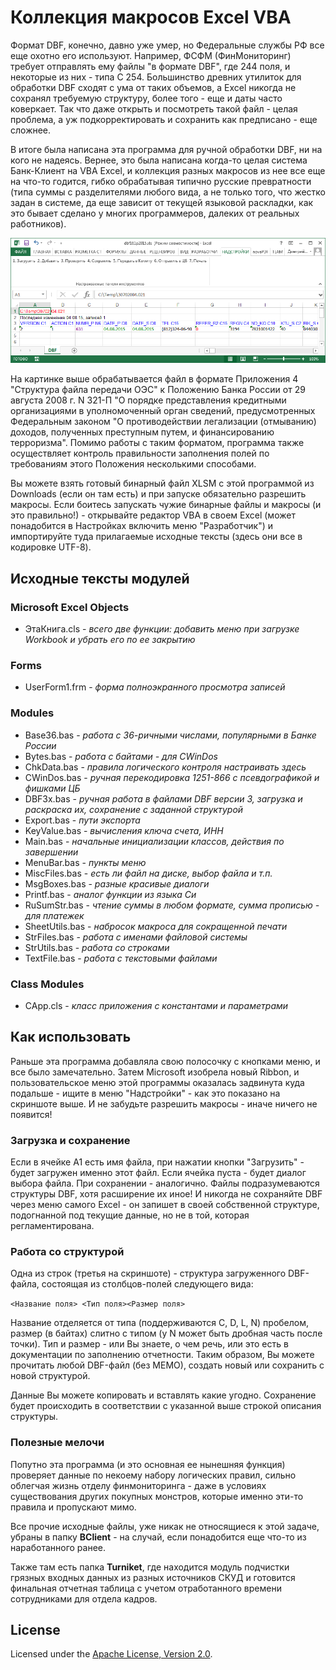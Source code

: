 Коллекция макросов Excel VBA
============================

Формат DBF, конечно, давно уже умер, но Федеральные службы РФ все еще охотно 
его используют. Например, ФСФМ (ФинМониторинг) требует отправлять ему файлы 
"в формате DBF", где 244 поля, и некоторые из них - типа C 254. Большинство 
древних утилиток для обработки DBF сходят с ума от таких объемов, а Excel 
никогда не сохранял требуемую структуру, более того - еще и даты часто 
коверкает. Так что даже открыть и посмотреть такой файл - целая проблема, 
а уж подкорректировать и сохранить как предписано - еще сложнее.

В итоге была написана эта программа для ручной обработки DBF, ни на кого не 
надеясь. Вернее, это была написана когда-то целая система Банк-Клиент на VBA 
Excel, и коллекция разных макросов из нее все еще на что-то годится, гибко 
обрабатывая типично русские превратности (типа суммы с разделителями любого 
вида, а не только того, что жестко задан в системе, да еще зависит от текущей 
языковой раскладки, как это бывает сделано у многих программеров, далеких от 
реальных работников).

![dbf161p2015.png](images/dbf161p2015.png)

На картинке выше обрабатывается файл в формате Приложения 4 "Структура файла 
передачи ОЭС" к Положению Банка России от 29 августа 2008 г. N 321-П 
"О порядке представления кредитными организациями в уполномоченный орган 
сведений, предусмотренных Федеральным законом "О противодействии легализации 
(отмыванию) доходов, полученных преступным путем, и финансированию 
терроризма". Помимо работы с таким форматом, программа также осуществляет 
контроль правильности заполнения полей по требованиям этого Положения 
несколькими способами.

Вы можете взять готовый бинарный файл XLSM с этой программой из Downloads
(если он там есть) и при запуске обязательно разрешить макросы. Если боитесь 
запускать чужие бинарные файлы и макросы (и это правильно!) - открывайте 
редактор VBA в своем Excel (может понадобится в Настройках включить меню 
"Разработчик") и импортируйте туда прилагаемые исходные тексты (здесь они 
все в кодировке UTF-8).

## Исходные тексты модулей

### Microsoft Excel Objects

* ЭтаКнига.cls - *всего две функции: добавить меню при загрузке Workbook и 
убрать его по ее закрытию*

### Forms

* UserForm1.frm - *форма полноэкранного просмотра записей*

### Modules

* Base36.bas - *работа с 36-ричными числами, популярными в Банке России*
* Bytes.bas - *работа с байтами - для CWinDos*
* ChkData.bas - *правила логического контроля настраивать здесь*
* CWinDos.bas - *ручная перекодировка 1251-866 с псевдографикой и фишками ЦБ*
* DBF3x.bas - *ручная работа в файлами DBF версии 3, загрузка и раскраска их, 
сохранение с заданной структурой*
* Export.bas - *пути экспорта*
* KeyValue.bas - *вычисления ключа счета, ИНН*
* Main.bas - *начальные инициализации классов, действия по завершении*
* MenuBar.bas - *пункты меню*
* MiscFiles.bas - *есть ли файл на диске, выбор файла и т.п.*
* MsgBoxes.bas - *разные красивые диалоги*
* Printf.bas - *аналог функции из языка Си*
* RuSumStr.bas - *чтение суммы в любом формате, сумма прописью - для платежек*
* SheetUtils.bas - *набросок макроса для сокращенной печати*
* StrFiles.bas - *работа с именами файловой системы*
* StrUtils.bas - *работа со строками*
* TextFile.bas - *работа с текстовыми файлами*

### Class Modules

* CApp.cls - *класс приложения с константами и параметрами*

## Как использовать

Раньше эта программа добавляла свою полосочку с кнопками меню, и все было 
замечательно. Затем Microsoft изобрела новый Ribbon, и пользовательское меню 
этой программы оказалась задвинута куда подальше - ищите в меню "Надстройки" - 
как это показано на скриншоте выше. И не забудьте разрешить макросы - иначе 
ничего не появится!

### Загрузка и сохранение

Если в ячейке A1 есть имя файла, при нажатии кнопки "Загрузить" - будет 
загружен именно этот файл. Если ячейка пуста - будет диалог выбора файла. 
При сохранении - аналогично. Файлы подразумеваются структуры DBF, хотя 
расширение их иное!
И никогда не сохраняйте DBF через меню самого Excel - он запишет в своей 
собственной структуре, подогнанной под текущие данные, но не в той, которая 
регламентирована.

### Работа со структурой

Одна из строк (третья на скриншоте) - структура загруженного DBF-файла, 
состоящая из столбцов-полей следующего вида:

`<Название поля> <Тип поля><Размер поля>`

Название отделяется от типа (поддерживаются C, D, L, N) пробелом, размер 
(в байтах) слитно с типом (у N может быть дробная часть после точки). 
Тип и размер - или Вы знаете, о чем речь, или это есть в документации по 
заполнению отчетности. Таким образом, Вы можете прочитать любой DBF-файл 
(без МЕМО), создать новый или сохранить с новой структурой.

Данные Вы можете копировать и вставлять какие угодно. Сохранение будет 
происходить в соответствии с указанной выше строкой описания структуры.

### Полезные мелочи ###

Попутно эта программа (и это основная ее нынешняя функция) проверяет данные 
по некоему набору логических правил, сильно облегчая жизнь отделу 
финмониторинга - даже в условиях существования других покупных монстров, 
которые именно эти-то правила и пропускают мимо.

Все прочие исходные файлы, уже никак не относящиеся к этой задаче, убраны в 
папку **BClient** - на случай, если понадобится еще что-то из наработанного 
ранее.

Также там есть папка **Turniket**, где находится модуль подчистки грязных 
входных данных из разных источников СКУД и готовится финальная отчетная 
таблица с учетом отработанного времени сотрудниками для отдела кадров.

## License

Licensed under the [Apache License, 
Version 2.0](http://www.apache.org/licenses/LICENSE-2.0 "LICENSE").
